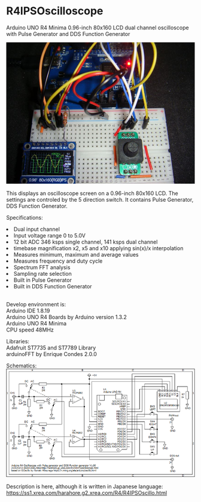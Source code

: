 # R4IPSOscilloscope
Arduino UNO R4 Minima 0.96-inch 80x160 LCD dual channel oscilloscope with Pulse Generator and DDS Function Generator

<img src="DSC03567.JPG">

This displays an oscilloscope screen on a 0.96-inch 80x160 LCD.
The settings are controled by the 5 direction switch.
It contains Pulse Generator, DDS Function Generator.

Specifications:
<li>Dual input channel</li>
<li>Input voltage range 0 to 5.0V</li>
<li>12 bit ADC 346 ksps single channel, 141 ksps dual channel</li>
<li>timebase magnification x2, x5 and x10 applying sin(x)/x interpolation</li>
<li>Measures minimum, maximum and average values</li>
<li>Measures frequency and duty cycle</li>
<li>Spectrum FFT analysis</li>
<li>Sampling rate selection</li>
<li>Built in Pulse Generator</li>
<li>Built in DDS Function Generator</li>
<br>
<p>
Develop environment is:<br>
Arduino IDE 1.8.19<br>
Arduino UNO R4 Boards by Arduino version 1.3.2<br>
Arduino UNO R4 Minima<br>
CPU speed 48MHz<br>
</p>

Libraries:<br>
Adafruit ST7735 and ST7789 Library<br>
arduinoFFT by Enrique Condes 2.0.0<br>

Schematics:<br>
<img src="R4IPSOscillo.png">

Description is here, although it is written in Japanese language:
https://ss1.xrea.com/harahore.g2.xrea.com/R4/R4IPSOscillo.html
